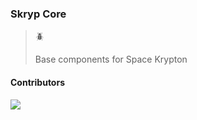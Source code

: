 ### Skryp Core

> 🪲 <p>Base components for Space Krypton</p>

#### Contributors

<a href = "https://github.com/nathan2slime/nathan2slime/graphs/contributors">
  <img src = "https://contrib.rocks/image?repo=nathan2slime/nathan2slime"/>
</a>
